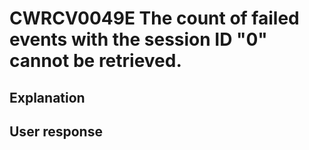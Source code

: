 # CWRCV0049E The count of failed events with the session ID "0" cannot be retrieved.

## Explanation

## User response
